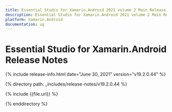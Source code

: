 ```yaml
---
title: Essential Studio for Xamarin.Android 2021 volume 2 Main Release Notes  
description: Essential Studio for Xamarin.Android 2021 volume 2 Main Release Notes  
platform: Xamarin.Android
documentation: ug
---
```


# Essential Studio for Xamarin.Android  Release Notes  

{% include release-info.html date="June 30, 2021"  version="v19.2.0.44" %} 


{% directory path: _includes/release-notes/v19.2.0.44 %}

{% include {{file.url}} %}

{% enddirectory %}